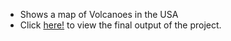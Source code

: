 - Shows a map of Volcanoes in the USA
- Click [here!](https://rawcdn.githack.com/npinak/Python-Projects/05d3b681263599e467592c4b4ff9ab10dc6e92a2/Web-Map_Volcanoes/Map1.html) to view the final output of the project. 